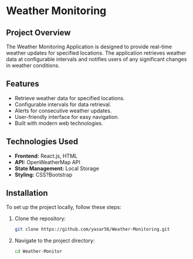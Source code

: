 # Weather Monitoring

## Project Overview

The Weather Monitoring Application is designed to provide real-time weather updates for specified locations.
The application retrieves weather data at configurable intervals and notifies users of any significant changes in weather
conditions.

## Features

- Retrieve weather data for specified locations.
- Configurable intervals for data retrieval.
- Alerts for consecutive weather updates.
- User-friendly interface for easy navigation.
- Built with modern web technologies.

## Technologies Used

- **Frontend:** React.js, HTML
- **API:** OpenWeatherMap API
- **State Management:** Local Storage
- **Styling:** CSS?Bootstrap

## Installation

To set up the project locally, follow these steps:

1. Clone the repository:

   ```bash
   git clone https://github.com/yasar56/Weather-Monitoring.git

   ```

2. Navigate to the project directory:

    ```bash
    cd Weather-Monitor
    ```
